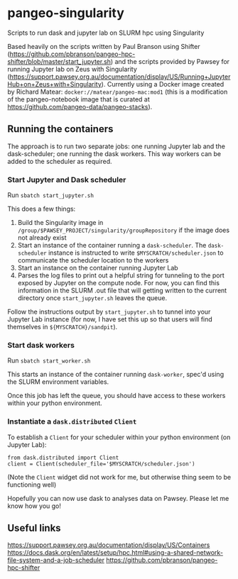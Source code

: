 # pangeo-singularity
Scripts to run dask and jupyter lab on SLURM hpc using Singularity

Based heavily on the scripts written by Paul Branson using Shifter (https://github.com/pbranson/pangeo-hpc-shifter/blob/master/start_jupyter.sh) and the scripts provided by Pawsey for running Jupyter lab on Zeus with Singularity (https://support.pawsey.org.au/documentation/display/US/Running+JupyterHub+on+Zeus+with+Singularity). Currently using a Docker image created by Richard Matear: `docker://matear/pangeo-mac:mod1` (this is a modification of the pangeo-notebook image that is curated at https://github.com/pangeo-data/pangeo-stacks).

## Running the containers

The approach is to run two separate jobs: one running Jupyter lab and the dask-scheduler; one running the dask workers. This way workers can be added to the scheduler as required.

### Start Jupyter and Dask scheduler
Run `sbatch start_jupyter.sh`

This does a few things:
1. Build the Singularity image in `/group/$PAWSEY_PROJECT/singularity/groupRepository` if the image does not already exist
2. Start an instance of the container running a `dask-scheduler`. The `dask-scheduler` instance is instructed to write `$MYSCRATCH/scheduler.json` to communicate the scheduler location to the workers
3. Start an instance on the container running Jupyter Lab
4. Parses the log files to print out a helpful string for tunneling to the port exposed by Jupyter on the compute node. For now, you can find this information in the SLURM .out file that will getting written to the current directory once `start_jupyter.sh` leaves the queue.

Follow the instructions output by `start_jupyter.sh` to tunnel into your Jupyter Lab instance (for now, I have set this up so that users will find themselves in `${MYSCRATCH}/sandpit`).

### Start dask workers
Run `sbatch start_worker.sh`

This starts an instance of the container running `dask-worker`, spec'd using the SLURM environment variables.

Once this job has left the queue, you should have access to these workers within your python environment.

### Instantiate a `dask.distributed` `Client`
To establish a `Client` for your scheduler within your python environment (on Jupyter Lab):
```
from dask.distributed import Client
client = Client(scheduler_file='$MYSCRATCH/scheduler.json')
```
(Note the `Client` widget did not work for me, but otherwise thing seem to be functioning well)

Hopefully you can now use dask to analyses data on Pawsey. Please let me know how you go!

## Useful links
https://support.pawsey.org.au/documentation/display/US/Containers
https://docs.dask.org/en/latest/setup/hpc.html#using-a-shared-network-file-system-and-a-job-scheduler
https://github.com/pbranson/pangeo-hpc-shifter

